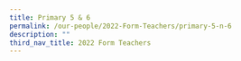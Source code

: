 ```yaml
---
title: Primary 5 & 6
permalink: /our-people/2022-Form-Teachers/primary-5-n-6
description: ""
third_nav_title: 2022 Form Teachers
---
```

